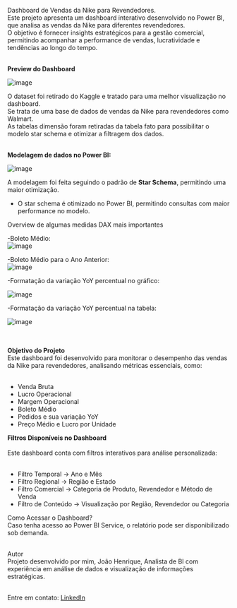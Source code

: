 Dashboard de Vendas da Nike para Revendedores. <br>
Este projeto apresenta um dashboard interativo desenvolvido no Power BI, que analisa as vendas da Nike para diferentes revendedores. <br>
O objetivo é fornecer insights estratégicos para a gestão comercial, permitindo acompanhar a performance de vendas, lucratividade e tendências ao longo do tempo. <br><br>

**Preview do Dashboard**

![image](https://github.com/user-attachments/assets/1069dfdf-7707-4d84-b8ed-9f286717c511)

O dataset foi retirado do Kaggle e tratado para uma melhor visualização no dashboard.<br>
Se trata de uma base de dados de vendas da Nike para revendedores como Walmart.<br>
As tabelas dimensão foram retiradas da tabela fato para possibilitar o modelo star schema e otimizar a filtragem dos dados.<br><br>

**Modelagem de dados no Power BI:**

![image](https://github.com/user-attachments/assets/e9309532-6f06-46bc-a3b5-9776290559b0)

A modelagem foi feita seguindo o padrão de **Star Schema**, permitindo uma maior otimização.<br>
- O star schema é otimizado no Power BI, permitindo consultas com maior performance no modelo.<br>

Overview de algumas medidas DAX mais importantes

-Boleto Médio:<br>
![image](https://github.com/user-attachments/assets/e68550c2-56c4-4205-8bb8-94944cbcfdbf)

-Boleto Médio para o Ano Anterior:<br>
![image](https://github.com/user-attachments/assets/71615aa4-70d9-461c-9f6b-6882a8641de4)

-Formatação da variação YoY percentual no gráfico:<br>

![image](https://github.com/user-attachments/assets/e41517a5-742b-405b-b74b-3efcee0dab39)

-Formatação da variação YoY percentual na tabela:<br>

![image](https://github.com/user-attachments/assets/7aa67e64-f79e-41ba-86a8-5c9c71419434)

<br><br>
**Objetivo do Projeto**<br>
Este dashboard foi desenvolvido para monitorar o desempenho das vendas da Nike para revendedores, analisando métricas essenciais, como:<br><br>

- Venda Bruta 
- Lucro Operacional 
- Margem Operacional 
- Boleto Médio 
- Pedidos e sua variação YoY
- Preço Médio e Lucro por Unidade 

**Filtros Disponíveis no Dashboard**<br><br>
Este dashboard conta com filtros interativos para análise personalizada:<br><br>

- Filtro Temporal → Ano e Mês
- Filtro Regional → Região e Estado
- Filtro Comercial → Categoria de Produto, Revendedor e Método de Venda
- Filtro de Conteúdo → Visualização por Região, Revendedor ou Categoria

Como Acessar o Dashboard?<br>
Caso tenha acesso ao Power BI Service, o relatório pode ser disponibilizado sob demanda.<br><br>

Autor<br>
Projeto desenvolvido por mim, João Henrique, Analista de BI com experiência em análise de dados e visualização de informações estratégicas.<br><br>

Entre em contato: [LinkedIn](https://www.linkedin.com/in/rickmenezes/)
